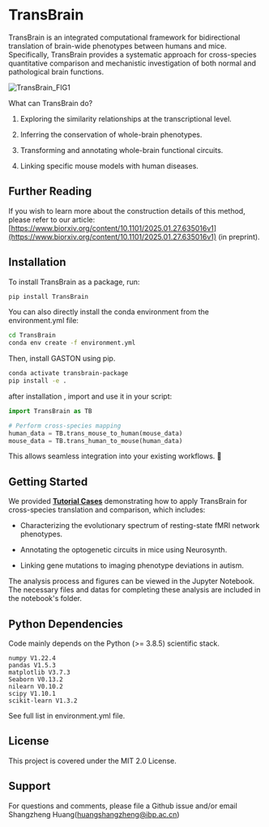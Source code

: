 # TransBrain

TransBrain is an integrated computational framework for bidirectional translation of brain-wide phenotypes between humans and mice. Specifically, TransBrain provides a systematic approach for cross-species quantitative comparison and mechanistic investigation of both normal and pathological brain functions.

![TransBrain_FIG1](https://github.com/user-attachments/assets/b0bf9d8e-fd0e-4747-a8b1-47e7089f5d9c)

What can TransBrain do?

1. Exploring the similarity relationships at the transcriptional level.

2. Inferring the conservation of whole-brain phenotypes.

3. Transforming and annotating whole-brain functional circuits.

4. Linking specific mouse models with human diseases.

## Further Reading

If you wish to learn more about the construction details of this method, please refer to our article: [https://www.biorxiv.org/content/10.1101/2025.01.27.635016v1](https://www.biorxiv.org/content/10.1101/2025.01.27.635016v1) (in preprint).

## Installation

To install TransBrain as a package, run:

```sh
pip install TransBrain
```

You can also directly install the conda environment from the environment.yml file:

```sh
cd TransBrain
conda env create -f environment.yml
```
Then, install GASTON using pip.

```sh
conda activate transbrain-package
pip install -e .
```
after installation , import and use it in your script:

```python
import TransBrain as TB

# Perform cross-species mapping
human_data = TB.trans_mouse_to_human(mouse_data)
mouse_data = TB.trans_human_to_mouse(human_data)
```

This allows seamless integration into your existing workflows. 🚀

## Getting Started

We provided [**Tutorial Cases**](#tutorial-cases) demonstrating how to apply TransBrain for cross-species translation and comparison, which includes:

* Characterizing the evolutionary spectrum of resting-state fMRI network phenotypes.

* Annotating the optogenetic circuits in mice using Neurosynth.

* Linking gene mutations to imaging phenotype deviations in autism.

The analysis process and figures can be viewed in the Jupyter Notebook. The necessary files and datas for completing these analysis are included in the notebook's folder.

## Python Dependencies

Code mainly depends on the Python (>= 3.8.5) scientific stack.

```
numpy V1.22.4
pandas V1.5.3
matplotlib V3.7.3
Seaborn V0.13.2
nilearn V0.10.2
scipy V1.10.1
scikit-learn V1.3.2
```
See full list in environment.yml file. 

## License
This project is covered under the MIT 2.0 License.

## Support
For questions and comments, please file a Github issue and/or email Shangzheng Huang(huangshangzheng@ibp.ac.cn)


